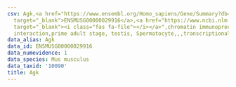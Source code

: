 ```yaml
---
csv: Agk,<a href="https://www.ensembl.org/Homo_sapiens/Gene/Summary?db=core;g=ENSMUSG00000029916"
  target="_blank">ENSMUSG00000029916</a>,<a href="https://www.ncbi.nlm.nih.gov/pubmed/25450459"
  target="_blank"><i class="fas fa-file"></i></a>",chromatin immunoprecipitation assay,direct
  interaction,prime adult stage, testis, Spermatocyte,,,transcriptional regulation,
data_alias: Agk
data_id: ENSMUSG00000029916
data_numevidence: 1
data_species: Mus musculus
data_taxid: '10090'
title: Agk
---
```

